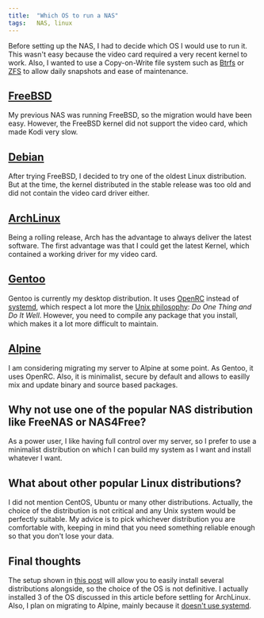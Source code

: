 ```yaml
---
title:  "Which OS to run a NAS"
tags:   NAS, linux
---
```


Before setting up the NAS, I had to decide which OS I would use to run it. This
wasn't easy because the video card required a very recent kernel to work. Also,
I wanted to use a Copy-on-Write file system such as [Btrfs][] or [ZFS][] to
allow daily snapshots and ease of maintenance.

## [FreeBSD][]

My previous NAS was running FreeBSD, so the migration would have been easy.
However, the FreeBSD kernel did not support the video card, which made Kodi
very slow.

## [Debian][]

After trying FreeBSD, I decided to try one of the oldest Linux distribution.
But at the time, the kernel distributed in the stable release was too old and
did not contain the video card driver either.

## [ArchLinux][]

Being a rolling release, Arch has the advantage to always deliver the
latest software. The first advantage was that I could get the latest
Kernel, which contained a working driver for my video card.

## [Gentoo][]

Gentoo is currently my desktop distribution. It uses [OpenRC][] instead of
[systemd][], which respect a lot more the [Unix philosophy][Unix]: *Do One
Thing and Do It Well*. However, you need to compile any package that you
install, which makes it a lot more difficult to maintain.

## [Alpine][]

I am considering migrating my server to Alpine at some point. As Gentoo, it
uses OpenRC. Also, it is minimalist, secure by default and allows to easilly
mix and update binary and source based packages.

## Why not use one of the popular NAS distribution like FreeNAS or NAS4Free?

As a power user, I like having full control over my server, so I prefer to use
a minimalist distribution on which I can build my system as I want and install
whatever I want.

## What about other popular Linux distributions?

I did not mention CentOS, Ubuntu or many other distributions. Actually, the
choice of the distribution is not critical and any Unix system would be
perfectly suitable. My advice is to pick whichever distribution you are
comfortable with, keeping in mind that you need something reliable enough so
that you don't lose your data.

## Final thoughts

The setup shown in [this post][next_post] will allow you to easily install
several distributions alongside, so the choice of the OS is not
definitive. I actually installed 3 of the OS discussed in this article before
settling for ArchLinux. Also, I plan on migrating to Alpine, mainly because it
[doesn't use systemd][wo-systemd].

[next_post]:   2016-12-10-setting-up-the-nas.markdown
[Btrfs]:       https://btrfs.wiki.kernel.org/index.php/Main_Page
[OpenRC]:      https://wiki.gentoo.org/wiki/OpenRC
[systemd]:     https://www.freedesktop.org/wiki/Software/systemd/
[wo-systemd]:  http://without-systemd.org/wiki/index.php/Main_Page
[Unix]:        https://en.wikipedia.org/wiki/Unix_philosophy#Do_One_Thing_and_Do_It_Well
[ZFS]:         https://www.freebsd.org/doc/handbook/zfs.html
[FreeBSD]:     https://www.freebsd.org/
[Debian]:      https://www.debian.org/
[ArchLinux]:   https://www.archlinux.org/
[Gentoo]:      https://www.gentoo.org/
[Alpine]:      https://www.alpine.org/
